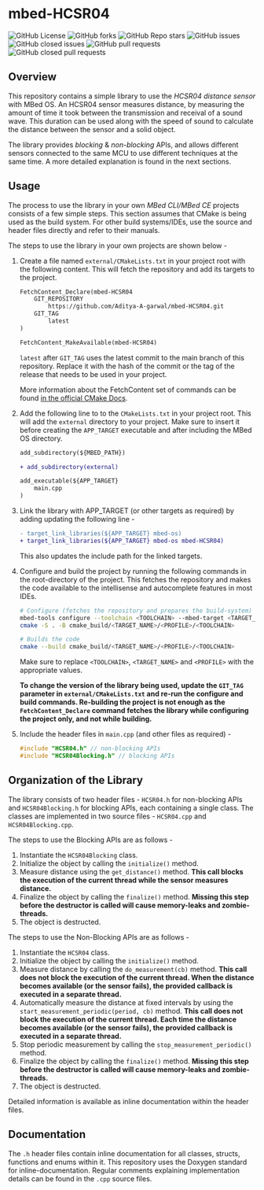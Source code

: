 # mbed-HCSR04

![GitHub License](https://img.shields.io/github/license/Aditya-A-garwal/mbed-HCSR04)
![GitHub forks](https://img.shields.io/github/forks/Aditya-A-garwal/mbed-HCSR04?style=flat-square&color=blue)
![GitHub Repo stars](https://img.shields.io/github/stars/Aditya-A-garwal/mbed-HCSR04?style=flat-square&color=blue)
![GitHub issues](https://img.shields.io/github/issues-raw/Aditya-A-garwal/mbed-HCSR04?style=flat-square&color=indianred)
![GitHub closed issues](https://img.shields.io/github/issues-closed-raw/Aditya-A-garwal/mbed-HCSR04?style=flat-square)
![GitHub pull requests](https://img.shields.io/github/issues-pr/Aditya-A-garwal/mbed-HCSR04?style=flat-square&color=indianred)
![GitHub closed pull requests](https://img.shields.io/github/issues-pr-closed/Aditya-A-garwal/mbed-HCSR04?style=flat-square)

## Overview

This repository contains a simple library to use the *HCSR04 distance sensor* with MBed OS. An HCSR04 sensor measures distance, by measuring the amount of time it took between the transmission and receival of a sound wave. This duration can be used along with the speed of sound to calculate the distance between the sensor and a solid object.

The library provides *blocking* & *non-blocking* APIs, and allows different sensors connected to the same MCU to use different techniques at the same time. A more detailed explanation is found in the next sections.

## Usage

The process to use the library in your own *MBed CLI/MBed CE* projects consists of a few simple steps. This section assumes that CMake is being used as the build system. For other build systems/IDEs, use the source and header files directly and refer to their manuals.

The steps to use the library in your own projects are shown below -

1. Create a file named ```external/CMakeLists.txt``` in your project root with the following content. This will fetch the repository and add its targets to the project.

    ```diff
    FetchContent_Declare(mbed-HCSR04
        GIT_REPOSITORY
            https://github.com/Aditya-A-garwal/mbed-HCSR04.git
        GIT_TAG
            latest
    )

    FetchContent_MakeAvailable(mbed-HCSR04)
    ```

    ```latest``` after ```GIT_TAG``` uses the latest commit to the main branch of this repository. Replace it with the hash of the commit or the tag of the release that needs to be used in your project.

    More information about the FetchContent set of commands can be found [in the official CMake Docs](https://cmake.org/cmake/help/latest/module/FetchContent.html).

2. Add the following line to to the ```CMakeLists.txt``` in your project root. This will add the ```external``` directory to your project. Make sure to insert it before creating the ```APP_TARGET``` executable and after including the MBed OS directory.

    ```diff
    add_subdirectory(${MBED_PATH})

    + add_subdirectory(external)

    add_executable(${APP_TARGET}
        main.cpp
    )
    ```

3. Link the library with APP_TARGET (or other targets as required) by adding updating the following line -

    ```diff
    - target_link_libraries(${APP_TARGET} mbed-os)
    + target_link_libraries(${APP_TARGET} mbed-os mbed-HCSR04)
    ```

    This also updates the include path for the linked targets.

4. Configure and build the project by running the following commands in the root-directory of the project. This fetches the repository and makes the code available to the intellisense and autocomplete features in most IDEs.

    ```bash
    # Configure (fetches the repository and prepares the build-system)
    mbed-tools configure --toolchain <TOOLCHAIN> --mbed-target <TARGET_NAME> --profile <PROFILE>
    cmake -S . -B cmake_build/<TARGET_NAME>/<PROFILE>/<TOOLCHAIN>

    # Builds the code
    cmake --build cmake_build/<TARGET_NAME>/<PROFILE>/<TOOLCHAIN>
    ```

    Make sure to replace ```<TOOLCHAIN>```, ```<TARGET_NAME>``` and ```<PROFILE>``` with the appropriate
    values.

    **To change the version of the library being used, update the ```GIT_TAG``` parameter in ```external/CMakeLists.txt``` and re-run the configure and build commands. Re-building the project is not enough as the ```FetchContent_Declare``` command fetches the library while configuring the project only, and not while building.**

5. Include the header files in ```main.cpp``` (and other files as required) -

    ```cpp
    #include "HCSR04.h" // non-blocking APIs
    #include "HCSR04Blocking.h" // blocking APIs
    ```

## Organization of the Library

The library consists of two header files - ```HCSR04.h``` for non-blocking APIs and ```HCSR04Blocking.h``` for blocking APIs, each containing a single class. The classes are implemented in two source files - ```HCSR04.cpp``` and ```HCSR04Blocking.cpp```.

The steps to use the Blocking APIs are as follows -

1. Instantiate the ```HCSR04Blocking``` class.
2. Initialize the object by calling the ```initialize()``` method.
3. Measure distance using the ```get_distance()``` method. **This call blocks the execution of the current thread while the sensor measures distance.**
4. Finalize the object by calling the ```finalize()``` method. **Missing this step before the destructor is called will cause memory-leaks and zombie-threads.**
5. The object is destructed.

The steps to use the Non-Blocking APIs are as follows -

1. Instantiate the ```HCSR04``` class.
2. Initialize the object by calling the ```initialize()``` method.
3. Measure distance by calling the ```do_measurement(cb)``` method. **This call does not block the execution of the current thread. When the distance becomes available (or the sensor fails), the provided callback is executed in a separate thread.**
4. Automatically measure the distance at fixed intervals by using the ```start_measurement_periodic(period, cb)``` method. **This call does not block the execution of the current thread. Each time the distance becomes available (or the sensor fails), the provided callback is executed in a separate thread.**
5. Stop periodic measurement by calling the ```stop_measurement_periodic()``` method.
6. Finalize the object by calling the ```finalize()``` method. **Missing this step before the destructor is called will cause memory-leaks and zombie-threads.**
7. The object is destructed.

Detailed information is available as inline documentation within the header files.

## Documentation

The ```.h``` header files contain inline documentation for all classes, structs, functions and enums within it. This repository uses the Doxygen standard for inline-documentation. Regular comments explaining implementation details can be found in the ```.cpp``` source files.
